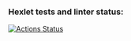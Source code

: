 ### Hexlet tests and linter status:
[![Actions Status](https://github.com/messkos/fullstack-javascript-project-46/workflows/hexlet-check/badge.svg)](https://github.com/messkos/fullstack-javascript-project-46/actions)